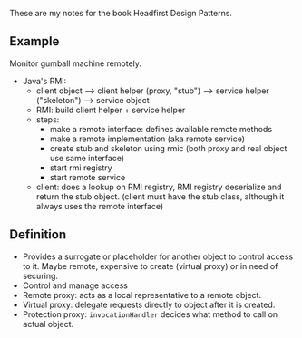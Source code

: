 <!-- 
.. title: Design Pattern #11: The Proxy Pattern
.. slug: design-pattern-11-the-proxy-pattern
.. date: 2015-12-06 21:15:17 UTC+08:00
.. tags: 
.. category: 
.. link: 
.. description: 
.. type: text
-->

These are my notes for the book Headfirst Design Patterns.

## Example

Monitor gumball machine remotely.

* Java's RMI: 
    * client object --> client helper (proxy, "stub") --> service helper ("skeleton") --> service object
    * RMI: build client helper + service helper
    * steps:
        * make a remote interface: defines available remote methods
        * make a remote implementation (aka remote service)
        * create stub and skeleton using rmic (both proxy and real object use same interface)
        * start rmi registry
        * start remote service
    * client: does a lookup on RMI registry, RMI registry deserialize and return the stub object. (client must have the stub class, although it always uses the remote interface)

## Definition

* Provides a surrogate or placeholder for another object to control access to it. Maybe remote, expensive to create (virtual proxy) or in need of securing.
* Control and manage access
* Remote proxy: acts as a local representative to a remote object.
* Virtual proxy: delegate requests directly to object after it is created.
* Protection proxy: `invocationHandler` decides what method to call on actual object.


